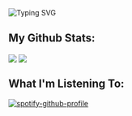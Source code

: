 <img align="center" src="https://readme-typing-svg.herokuapp.com?font=Helvetica+Neue&weight=500&size=25&duration=2500&pause=250&color=2C5F2D&center=true&vCenter=true&multiline=true&repeat=false&width=435&height=100&lines=Jimmy+Zhang;Full-Stack+Web+Developer" alt="Typing SVG" />

## My Github Stats:

<a>
  <img align="center" src="https://github-readme-stats.vercel.app/api?username=jimmyzhng" />
</a>

<a href="https://github.com/anuraghazra/convoychat">
  <img align="center" src="https://github-readme-stats.vercel.app/api/top-langs/?username=jimmyzhng&layout=compact" />
</a>

## What I'm Listening To:

[![spotify-github-profile](https://spotify-github-profile.vercel.app/api/view?uid=jimmyzhng&cover_image=true&theme=natemoo-re&show_offline=false&background_color=121212&interchange=true&bar_color=53b14f&bar_color_cover=false)](https://spotify-github-profile.vercel.app/api/view?uid=jimmyzhng&redirect=true)

